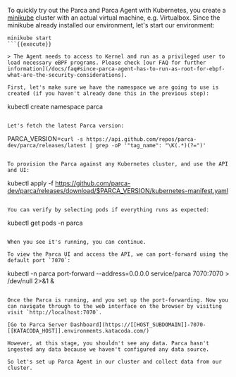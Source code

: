 To quickly try out the Parca and Parca Agent with Kubernetes,
you create a [minikube](https://minikube.sigs.k8s.io/docs/) cluster with an actual virtual machine,
e.g. Virtualbox. Since the minikube already installed our environment, let's start our environment:

```
minikube start
```{{execute}}

> The Agent needs to access to Kernel and run as a privileged user to load necessary eBPF programs. Please check [our FAQ for further information](/docs/faq#since-parca-agent-has-to-run-as-root-for-ebpf-what-are-the-security-considerations).

First, let's make sure we have the namespace we are going to use is created (if you haven't already done this in the previous step):

```
kubectl create namespace parca
```{{execute}}

Let's fetch the latest Parca version:

```
PARCA_VERSION=`curl -s https://api.github.com/repos/parca-dev/parca/releases/latest | grep -oP '"tag_name": "\K(.*)(?=")'`
```{{execute}}

To provision the Parca against any Kubernetes cluster, and use the API and UI:

```
kubectl apply -f https://github.com/parca-dev/parca/releases/download/$PARCA_VERSION/kubernetes-manifest.yaml
```{{execute}}

You can verify by selecting pods if everything runs as expected:

```
kubectl get pods -n parca
```{{execute}}

When you see it's running, you can continue.

To view the Parca UI and access the API, we can port-forward using the default port `7070`:

```
kubectl -n parca port-forward --address=0.0.0.0 service/parca 7070:7070 > /dev/null 2>&1 &
```{{execute}}

Once the Parca is running, and you set up the port-forwarding. Now you can navigate through to the web interface on the browser by visiting visit `http://localhost:7070`.

[Go to Parca Server Dashboard](https://[[HOST_SUBDOMAIN]]-7070-[[KATACODA_HOST]].environments.katacoda.com/)

However, at this stage, you shouldn't see any data. Parca hasn't ingested any data because we haven't configured any data source.

So let's set up Parca Agent in our cluster and collect data from our cluster.
